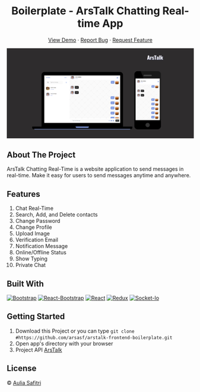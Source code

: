 <h1 align='center'>Boilerplate - ArsTalk Chatting Real-time App</h1>
  <p align="center">
    <a href="http://arstalk-frontend-boilerplate.vercel.app/">View Demo</a>
    ·
    <a href="https://github.com/arsasf/arstalk-frontend-boilerplate/issues">Report Bug</a>
    ·
    <a href="https://github.com/arsasf/arstalk-frontend-boilerplate/pulls">Request Feature</a>
  </p>

![Image Banner](ArsTalk.png)

## About The Project

ArsTalk Chatting Real-Time is a website application to send messages in real-time. Make it easy for users to send messages anytime and anywhere.

## Features

1. Chat Real-Time
2. Search, Add, and Delete contacts
3. Change Password
4. Change Profile
5. Upload Image
6. Verification Email
7. Notification Message
8. Online/Offline Status
9. Show Typing
10. Private Chat

## Built With

[![Bootstrap](https://img.shields.io/badge/Bootstrap-v5.0.1-blue)](https://getbootstrap.com/)
[![React-Bootstrap](https://img.shields.io/badge/ReactBootstrap-v1.6.0-purple)](https://getbootstrap.com/)
[![React](https://img.shields.io/badge/React-v17.0.2-green)](https://reactjs.org/)
[![Redux](https://img.shields.io/badge/Redux-v4.1.0-red)](https://redux.js.org/)
[![Socket-Io](https://img.shields.io/badge/SocketIo-v4.1.2-yellow)](https://socket.io/)

## Getting Started

1. Download this Project or you can type `git clone #https://github.com/arsasf/arstalk-frontend-boilerplate.git`
2. Open app's directory with your browser
3. Project API [ArsTalk](https://github.com/arsasf/arstalk-backend-boilerplate)

## License

© [Aulia Safitri](https://github.com/arsasf/)
